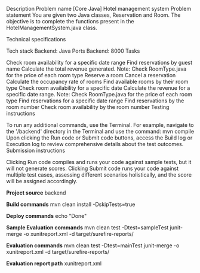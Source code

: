 Description
Problem name
[Core Java] Hotel management system
Problem statement
You are given two Java classes, Reservation and Room. The objective is to complete the functions present in the HotelManagementSystem.java class.

Technical specifications

Tech stack 
Backend: Java
Ports 
Backend: 8000
Tasks

Check room availability for a specific date range
Find reservations by guest name
Calculate the total revenue generated. Note: Check RoomType.java for the price of each room type
Reserve a room
Cancel a reservation
Calculate the occupancy rate of rooms
Find available rooms by their room type
Check room availability for a specific date
Calculate the revenue for a specific date range. Note: Check RoomType.java for the price of each room type
Find reservations for a specific date range
Find reservations by the room number
Check room availability by the room number
Testing instructions

To run any additional commands, use the Terminal. For example, navigate to the '/backend' directory in the Terminal and use the command: mvn compile
Upon clicking the Run code or Submit code buttons, access the Build log or Execution log to review comprehensive details about the test outcomes.
Submission instructions

Clicking Run code compiles and runs your code against sample tests, but it will not generate scores.
Clicking Submit code runs your code against multiple test cases, assessing different scenarios holistically, and the score will be assigned accordingly.

**Project source**
backend

**Build commands**
mvn clean install -DskipTests=true

**Deploy commands**
echo "Done"

**Sample Evaluation commands**
mvn clean test -Dtest=sampleTest
junit-merge -o xunitreport.xml -d target/surefire-reports/

**Evaluation commands**
mvn clean test -Dtest=mainTest
junit-merge -o xunitreport.xml -d target/surefire-reports/

**Evaluation report path**
xunitreport.xml
